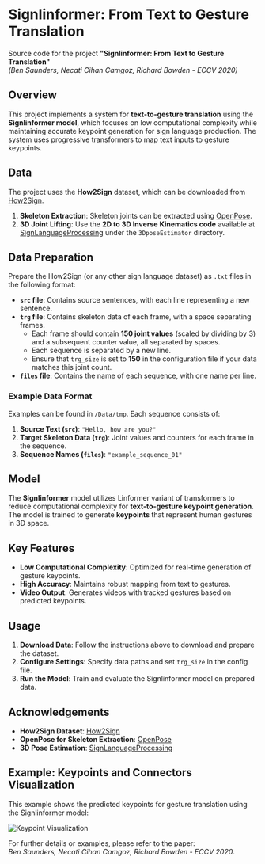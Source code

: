 # Signlinformer: From Text to Gesture Translation

Source code for the project **"Signlinformer: From Text to Gesture Translation"**  
*(Ben Saunders, Necati Cihan Camgoz, Richard Bowden - ECCV 2020)*

## Overview
This project implements a system for **text-to-gesture translation** using the **Signlinformer model**, which focuses on low computational complexity while maintaining accurate keypoint generation for sign language production. The system uses progressive transformers to map text inputs to gesture keypoints.

## Data
The project uses the **How2Sign** dataset, which can be downloaded from [How2Sign](https://how2sign.github.io). 

1. **Skeleton Extraction**: Skeleton joints can be extracted using [OpenPose](https://github.com/CMU-Perceptual-Computing-Lab/openpose).  
2. **3D Joint Lifting**: Use the **2D to 3D Inverse Kinematics code** available at [SignLanguageProcessing](https://github.com/gopeith/SignLanguageProcessing) under the `3DposeEstimator` directory.  

## Data Preparation
Prepare the How2Sign (or any other sign language dataset) as `.txt` files in the following format:

- **`src` file**: Contains source sentences, with each line representing a new sentence.
- **`trg` file**: Contains skeleton data of each frame, with a space separating frames.  
  - Each frame should contain **150 joint values** (scaled by dividing by 3) and a subsequent counter value, all separated by spaces.
  - Each sequence is separated by a new line.  
  - Ensure that `trg_size` is set to **150** in the configuration file if your data matches this joint count.
- **`files` file**: Contains the name of each sequence, with one name per line.

### Example Data Format
Examples can be found in `/Data/tmp`. Each sequence consists of:

1. **Source Text (`src`)**: `"Hello, how are you?"`  
2. **Target Skeleton Data (`trg`)**: Joint values and counters for each frame in the sequence.  
3. **Sequence Names (`files`)**: `"example_sequence_01"`

## Model
The **Signlinformer** model utilizes Linformer variant of transformers to reduce computational complexity for **text-to-gesture keypoint generation**. The model is trained to generate **keypoints** that represent human gestures in 3D space.

## Key Features
- **Low Computational Complexity**: Optimized for real-time generation of gesture keypoints.  
- **High Accuracy**: Maintains robust mapping from text to gestures.  
- **Video Output**: Generates videos with tracked gestures based on predicted keypoints.

## Usage
1. **Download Data**: Follow the instructions above to download and prepare the dataset.  
2. **Configure Settings**: Specify data paths and set `trg_size` in the config file.  
3. **Run the Model**: Train and evaluate the Signlinformer model on prepared data.  

## Acknowledgements
- **How2Sign Dataset**: [How2Sign](https://how2sign.github.io)  
- **OpenPose for Skeleton Extraction**: [OpenPose](https://github.com/CMU-Perceptual-Computing-Lab/openpose)  
- **3D Pose Estimation**: [SignLanguageProcessing](https://github.com/gopeith/SignLanguageProcessing)
## Example: Keypoints and Connectors Visualization

This example shows the predicted keypoints for gesture translation using the Signlinformer model:

![Keypoint Visualization](images/keypoints_visualization.png)

For further details or examples, please refer to the paper:  
*Ben Saunders, Necati Cihan Camgoz, Richard Bowden - ECCV 2020*.

